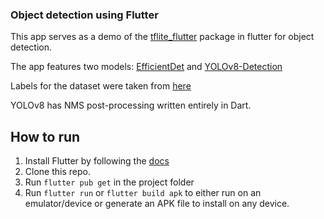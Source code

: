 ### Object detection using Flutter

This app serves as a demo of the [tflite_flutter](https://pub.dev/packages/tflite_flutter)
package in flutter for object detection.

The app features two models: [EfficientDet](https://www.kaggle.com/models/tensorflow/efficientdet/tfLite/lite4-detection-default/2)
and [YOLOv8-Detection](https://huggingface.co/qualcomm/YOLOv8-Detection)

Labels for the dataset were taken from [here](https://github.com/amikelive/coco-labels)

YOLOv8 has NMS post-processing written entirely in Dart.

## How to run
1. Install Flutter by following the [docs](https://docs.flutter.dev/get-started/install)
2. Clone this repo.
3. Run `flutter pub get` in the project folder
4. Run `flutter run` or `flutter build apk` to either run on an
emulator/device or generate an APK file to install on any device.

